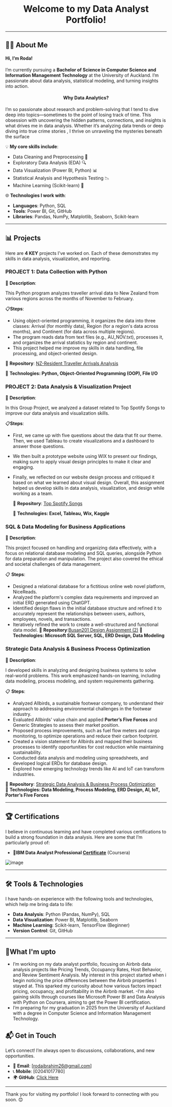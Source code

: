 <h1 align="center">Welcome to my Data Analyst Portfolio!</h1>

---
## 👩‍💻 About Me
#### Hi, I’m Roda!

I’m currently pursuing a **Bachelor of Science in Computer Science and Information Management Technology** at the University of Auckland. I’m passionate about data analysis, statistical modeling, and turning insights into action.
<h4 align="center">Why Data Analytics?</h4>

I’m so passionate about research and problem-solving that I tend to dive deep into topics—sometimes to the point of losing track of time. This obsession with uncovering the hidden patterns, connections, and insights is what drives me in data analysis. Whether it’s analyzing data trends or deep diving into true crime stories , I thrive on unraveling the mysteries beneath the surface

💡 **My core skills include**:
- Data Cleaning and Preprocessing 🧹
- Exploratory Data Analysis (EDA) 🔍
- Data Visualization (Power BI, Python) 📊
- Statistical Analysis and Hypothesis Testing 📉
- Machine Learning (Scikit-learn) 🤖

🌐 **Technologies I work with**:
- **Languages**: Python, SQL
- **Tools**: Power BI, Git, GitHub
- **Libraries**: Pandas, NumPy, Matplotlib, Seaborn, Scikit-learn

---

## 📊 Projects
Here are **4 KEY** projects I’ve worked on. Each of these demonstrates my skills in data analysis, visualization, and reporting.


### PROJECT 1: Data Collection with Python
 
📝 **Description**: 

This Python program analyzes traveller arrival data to New Zealand from various regions across the months of November to February.

📋**Steps**:
- Using object-oriented programming, it organizes the data into three classes: Arrival (for monthly data), Region (for a region's data across months), and Continent (for data across multiple regions).
- The program reads data from text files (e.g., AU_NOV.txt), processes it, and organizes the arrival statistics by region and continent.
- This project helped me improve my skills in data handling, file processing, and object-oriented design. 

📂 **Repository**: [NZ-Resident Traveller Arrivals Analysis](https://github.com/rodaibrahim/portfolio/blob/main/NZ-Resident%20Traveller%20Arrivals%20Analysis.ipynb)

🔧 **Technologies: Python, Object-Oriented Programming (OOP), File I/O**

### PROJECT 2: Data Analysis & Visualization Project 
 
 📝 **Description**:
 
In this Group Project, we analyzed a dataset related to Top Spotify Songs to improve our data analysis and visualization skills. 
 
 📋**Steps**:
- First, we came up with five questions about the data that fit our theme. Then, we used Tableau to create visualizations and a dashboard to answer those questions.
- We then built a prototype website using WIX to present our findings, making sure to apply visual design principles to make it clear and engaging.
-  Finally, we reflected on our website design process and critiqued it based on what we learned about visual design. Overall, this assignment helped us develop skills in data analysis, visualization, and design while working as a team.
  
   📂 **Repository**: [Top Spotify Songs](https://github.com/rodaibrahim/portfolio/blob/main/Top%20Spotify%20Songs.pdf)
   
   🔧 **Technologies: Excel, Tableau, Wix, Kaggle**

### SQL & Data Modeling for Business Applications
   
📝 **Description**:  

This project focused on handling and organizing data effectively, with a focus on relational database modeling and SQL queries, alongside Python for data preparation and manipulation. The project also covered the ethical and societal challenges of data management.

📋 **Steps**:  
- Designed a relational database for a fictitious online web novel platform, NiceReads.
- Analyzed the platform's complex data requirements and improved an initial ERD generated using ChatGPT.
- Identified design flaws in the initial database structure and refined it to accurately represent the relationships between users, authors, employees, novels, and transactions.
- Iteratively refined the work to create a well-structured and functional data model.
📂 **Repository**:[Busan201 Design Assignment (2)](https://github.com/rodaibrahim/portfolio/blob/main/Busan201%20Design%20Assignment%20(2).pdf)
🔧 **Technologies: Microsoft SQL Server, SQL, ERD Design, Data Modeling**
   
### Strategic Data Analysis & Business Process Optimization

📝 **Description**:  

I developed skills in analyzing and designing business systems to solve real-world problems. This work emphasized hands-on learning, including data modeling, process modeling, and system requirements gathering.

📋 **Steps**:  
- Analyzed Allbirds, a sustainable footwear company, to understand their approach to addressing environmental challenges in the footwear industry.
- Evaluated Allbirds' value chain and applied **Porter’s Five Forces** and Generic Strategies to assess their market position.
- Proposed process improvements, such as fuel flow meters and cargo monitoring, to optimize operations and reduce their carbon footprint.
- Created a vision statement for Allbirds and mapped their business processes to identify opportunities for cost reduction while maintaining sustainability.
- Conducted data analysis and modeling using spreadsheets, and developed logical ERDs for database design.
- Explored how emerging technology trends like AI and IoT can transform industries.

📂 **Repository**: [Strategic Data Analysis & Business Process Optimization](https://github.com/rodaibrahim/portfolio/blob/main/Allbirds-Sustainable-Footwear.doc)  
🔧 **Technologies: Data Modeling, Process Modeling, ERD Design, AI, IoT, Porter’s Five Forces**

---

## 🏆 Certifications

I believe in continuous learning and have completed various certifications to build a strong foundation in data analysis. Here are some that I’m particularly proud of:

- **📜IBM Data Analyst Professional [Certificate](https://github.com/rodaibrahim/portfolio/blob/main/Coursera%20W3OWB0FOVYSV.pdf)** (Coursera)          


![image](https://github.com/user-attachments/assets/fc019141-80b2-4823-9b3e-70e6fdc35597)

---

## 🛠️ Tools & Technologies

I have hands-on experience with the following tools and technologies, which help me bring data to life:

- **Data Analysis**: Python (Pandas, NumPy), SQL
- **Data Visualization**: Power BI, Matplotlib, Seaborn
- **Machine Learning**: Scikit-learn, TensorFlow (Beginner)
- **Version Control**: Git, GitHub

---
## 🚀What I'm upto
- I’m working on my data analyst portfolio, focusing on Airbnb data analysis projects like Pricing Trends, Occupancy Rates, Host Behavior, and Review Sentiment Analysis. My interest in this project started when i begin noticing the price differences between the Airbnb properties I stayed at. This sparked my curiosity about how various factors impact pricing, occupancy, and profitability in the Airbnb market.
-I'm also gaining skills through courses like Microsoft Power BI and Data Analysis with Python on Coursera, aiming to get the Power BI certification.
- I’m preparing for my graduation in 2025 from the University of Auckland with a degree in Computer Science and Information Management Technology.

## 📬 Get in Touch

Let’s connect! I’m always open to discussions, collaborations, and new opportunities.

- 📧 **Email**: [rodaibrahim26@gmail.com]
- 📞 **Mobile**: [02041017780]
- 🌍 **GitHub**: [Click Here](https://github.com/rodaibrahim/portfolio/)

---

Thank you for visiting my portfolio! I look forward to connecting with you soon. 😊
